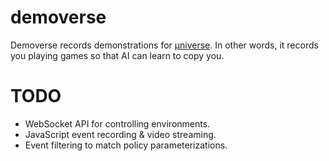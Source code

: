 # demoverse

Demoverse records demonstrations for [µniverse](https://github.com/unixpickle/muniverse). In other words, it records you playing games so that AI can learn to copy you.

# TODO

 * WebSocket API for controlling environments.
 * JavaScript event recording & video streaming.
 * Event filtering to match policy parameterizations.

